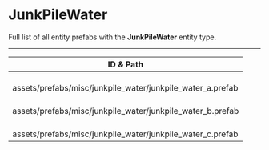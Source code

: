 # JunkPileWater
Full list of all <Badge type="warning" text="3"/> entity prefabs with the **JunkPileWater** entity type.

---
| ID & Path |
| --- |
| <a href="#303596648"><Badge id="303596648" type="tip" text="#"/></a> <Badge type="tip" text="303596648"/> <br> assets/prefabs/misc/junkpile_water/junkpile_water_a.prefab |
| <a href="#292159419"><Badge id="292159419" type="tip" text="#"/></a> <Badge type="tip" text="292159419"/> <br> assets/prefabs/misc/junkpile_water/junkpile_water_b.prefab |
| <a href="#1744083475"><Badge id="1744083475" type="tip" text="#"/></a> <Badge type="tip" text="1744083475"/> <br> assets/prefabs/misc/junkpile_water/junkpile_water_c.prefab |
